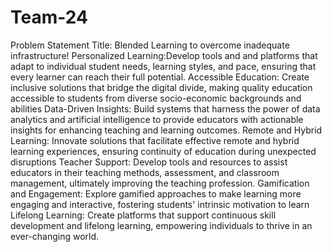 # Team-24
Problem Statement Title: Blended Learning to overcome inadequate infrastructure!
Personalized Learning:Develop tools and and platforms that adapt to individual student needs, learning styles, and pace, ensuring that every learner can reach their full potential.
 Accessible Education: Create inclusive solutions that bridge the digital divide, making quality education accessible to students from diverse socio-economic backgrounds and abilities
 Data-Driven Insights: Build systems that harness the power of data analytics and artificial intelligence to provide educators with actionable insights for enhancing teaching and learning outcomes.
 Remote and Hybrid Learning: Innovate solutions that facilitate effective remote and hybrid learning experiences, ensuring continuity of education during unexpected disruptions
 Teacher Support: Develop tools and resources to assist educators in their teaching methods, assessment, and classroom management, ultimately improving the teaching profession.
Gamification and Engagement: Explore gamified approaches to make learning more engaging and interactive, fostering students' intrinsic motivation to learn
 Lifelong Learning: Create platforms that support continuous skill development and lifelong learning, empowering individuals to thrive in an ever-changing world.


